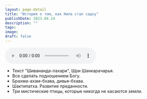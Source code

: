 ```yaml
---
layout: page-detail
title: "История о том, как Нила стал садху"
publishDate: 2023.04.14
description: ""
tags:
image:
draft: false
---
```


<audio title="2023.04.14 - История о том, как Нила стал садху.mp3" src="/upload/iblock/853/853d0b0accda959e7b16f5f4f7c45aad.mp3" controls=""></audio>

* Текст "Шивананда-лахари", Шри Шанкарачарья.
* Все сделать подношением Богу.
* Брахма-ахам-бхава, дивья-бхава.
* Шактипатха. Развитие преданности.
* Три мистические птицы, которые никогда не касаются земли.

  
